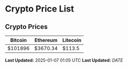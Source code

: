 # Crypto Price List

## Crypto Prices
| Bitcoin | Ethereum | Litecoin |
| ------- | -------- | -------- |
| $101896 | $3670.34 | $113.5 |
**Last Updated:** 2025-01-07 01:05 UTC
**Last Updated:** $DATE$
